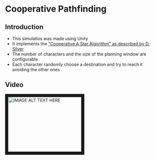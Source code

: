 # Cooperative Pathfinding

## Introduction
* This simulatios was made using Unity
* It implements the ["Cooperative A Star Algorithm" as described by D. Silver](http://www0.cs.ucl.ac.uk/staff/D.Silver/web/Applications_files/coop-path-AIWisdom.pdf)
* The number of characters and the size of the planning window are configurable
* Each character randomly choose a destination and try to reach it avoiding the other ones

## Video
<a href="http://www.youtube.com/watch?feature=player_embedded&v=oSVNLTmPBnI
" target="_blank"><img src="http://img.youtube.com/vi/oSVNLTmPBnI/0.jpg" 
alt="IMAGE ALT TEXT HERE" width="240" height="180" border="10" /></a>
